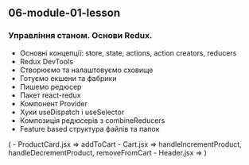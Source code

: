 ## 06-module-01-lesson
### Управління станом. Основи Redux.

- Основні концепції: store, state, actions, action creators, reducers
- Redux DevTools
- Створюємо та налаштовуємо сховище
- Готуємо екшени та фабрики
- Пишемо редюсер
- Пакет react-redux
- Компонент Provider
- Хуки useDispatch і useSelector
- Композиція редюсерів з combineReducers
- Feature based структура файлів та папок

(
    - ProductCard.jsx => addToCart
    - Cart.jsx => handleIncrementProduct, handleDecrementProduct, removeFromCart
    - Header.jsx =>
)